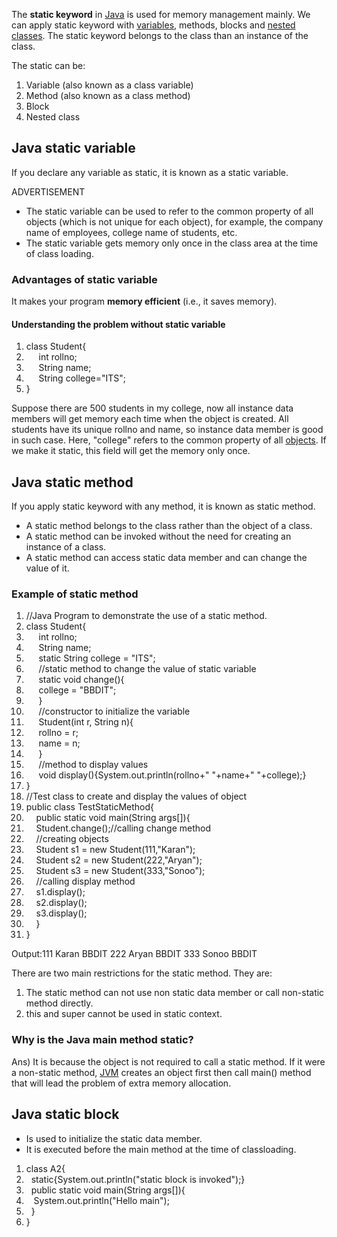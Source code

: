 The **static keyword** in [Java](https://www.javatpoint.com/java-tutorial) is used for memory management mainly. We can apply static keyword with [variables](https://www.javatpoint.com/java-variables), methods, blocks and [nested classes](https://www.javatpoint.com/java-inner-class). The static keyword belongs to the class than an instance of the class.

The static can be:

1. Variable (also known as a class variable)
2. Method (also known as a class method)
3. Block
4. Nested class

## Java static variable

If you declare any variable as static, it is known as a static variable.

ADVERTISEMENT

- The static variable can be used to refer to the common property of all objects (which is not unique for each object), for example, the company name of employees, college name of students, etc.
- The static variable gets memory only once in the class area at the time of class loading.

### Advantages of static variable

It makes your program **memory efficient** (i.e., it saves memory).

#### Understanding the problem without static variable

1. class Student{  
2.      int rollno;  
3.      String name;  
4.      String college="ITS";  
5. }  

Suppose there are 500 students in my college, now all instance data members will get memory each time when the object is created. All students have its unique rollno and name, so instance data member is good in such case. Here, "college" refers to the common property of all [objects](https://www.javatpoint.com/object-and-class-in-java). If we make it static, this field will get the memory only once.


## Java static method

If you apply static keyword with any method, it is known as static method.

- A static method belongs to the class rather than the object of a class.
- A static method can be invoked without the need for creating an instance of a class.
- A static method can access static data member and can change the value of it.

### Example of static method

1. //Java Program to demonstrate the use of a static method.  
2. class Student{  
3.      int rollno;  
4.      String name;  
5.      static String college = "ITS";  
6.      //static method to change the value of static variable  
7.      static void change(){  
8.      college = "BBDIT";  
9.      }  
10.      //constructor to initialize the variable  
11.      Student(int r, String n){  
12.      rollno = r;  
13.      name = n;  
14.      }  
15.      //method to display values  
16.      void display(){System.out.println(rollno+" "+name+" "+college);}  
17. }  
18. //Test class to create and display the values of object  
19. public class TestStaticMethod{  
20.     public static void main(String args[]){  
21.     Student.change();//calling change method  
22.     //creating objects  
23.     Student s1 = new Student(111,"Karan");  
24.     Student s2 = new Student(222,"Aryan");  
25.     Student s3 = new Student(333,"Sonoo");  
26.     //calling display method  
27.     s1.display();  
28.     s2.display();  
29.     s3.display();  
30.     }  
31. }  

Output:111 Karan BBDIT
       222 Aryan BBDIT
       333 Sonoo BBDIT
       
There are two main restrictions for the static method. They are:

1. The static method can not use non static data member or call non-static method directly.
2. this and super cannot be used in static context.

### Why is the Java main method static?

Ans) It is because the object is not required to call a static method. If it were a non-static method, [JVM](https://www.javatpoint.com/jvm-java-virtual-machine) creates an object first then call main() method that will lead the problem of extra memory allocation.

## Java static block

- Is used to initialize the static data member.
- It is executed before the main method at the time of classloading.

1. class A2{  
2.   static{System.out.println("static block is invoked");}  
3.   public static void main(String args[]){  
4.    System.out.println("Hello main");  
5.   }  
6. }

